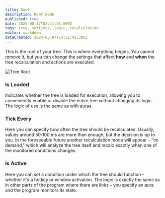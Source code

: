 ```yaml
---
title: Root
description: Root Node
published: true
date: 2025-08-17T08:11:35.009Z
tags: tree, settings, logic, recalculation
editor: markdown
dateCreated: 2024-03-07T14:51:42.386Z
---
```


This is the root of your tree. This is where everything begins. You cannot remove it, but you can change the settings that affect **how** and **when** the tree recalculation and actions are executed.

![Tree Root](https://s3.eyeauras.net/media/2025/08/EyeAuras_vs6Z34YfZ2.png)

### Is Loaded
Indicates whether the tree is loaded for execution, allowing you to conveniently enable or disable the entire tree without changing its logic. The logic of use is the same as with auras.

### Tick Every
Here you can specify how often the tree should be recalculated. Usually, values around 50‑100 ms are more than enough, but the decision is up to you. In the foreseeable future another recalculation mode will appear – "on demand," which will analyze the tree itself and recalc exactly when one of the monitored conditions changes.

### Is Active
Here you can set a condition under which the tree should function – whether it's a hotkey or window activation. The logic is exactly the same as in other parts of the program where there are links – you specify an aura and the program monitors its state.
